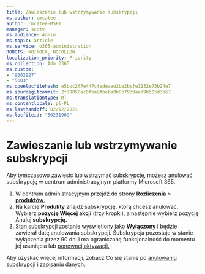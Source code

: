 ```yaml
---
title: Zawieszanie lub wstrzymywanie subskrypcji
ms.author: cmcatee
author: cmcatee-MSFT
manager: scotv
ms.audience: Admin
ms.topic: article
ms.service: o365-administration
ROBOTS: NOINDEX, NOFOLLOW
localization_priority: Priority
ms.collection: Adm_O365
ms.custom:
- "9002927"
- "5603"
ms.openlocfilehash: e5bbc2f7e447cfedeaee2be2bcfe1132e73b24e7
ms.sourcegitcommit: 2f39850ac0fba9fbeba9b8b7939ae79b505d3b67
ms.translationtype: MT
ms.contentlocale: pl-PL
ms.lasthandoff: 02/12/2021
ms.locfileid: "50231909"
---
```

# <a name="suspend-or-pause-a-subscription"></a>Zawieszanie lub wstrzymywanie subskrypcji

Aby tymczasowo zawiesić lub wstrzymać subskrypcję, możesz anulować subskrypcję w centrum administracyjnym platformy Microsoft 365.

1. W centrum administracyjnym przejdź do strony **Rozliczenia**  >  **[produktów.](https://go.microsoft.com/fwlink/p/?linkid=842054)**
2. Na karcie **Produkty** znajdź subskrypcję, którą chcesz anulować. Wybierz **pozycję Więcej akcji** (trzy kropki), a następnie wybierz pozycję Anuluj **subskrypcję.**
3. Stan subskrypcji zostanie wyświetlony jako **Wyłączony** i będzie zawierał datę anulowania subskrypcji. Subskrypcja pozostaje w stanie wyłączenia przez 90 dni i ma ograniczoną funkcjonalność do momentu jej usunięcia lub [ponownej aktywacji.](https://docs.microsoft.com/microsoft-365/commerce/subscriptions/reactivate-your-subscription)

Aby uzyskać więcej informacji, zobacz Co się stanie po [anulowaniu subskrypcji](https://docs.microsoft.com/microsoft-365/commerce/subscriptions/cancel-your-subscription#what-happens-when-you-cancel-a-subscription) [i zapisaniu danych.](https://docs.microsoft.com/microsoft-365/commerce/subscriptions/cancel-your-subscription#save-your-data)
